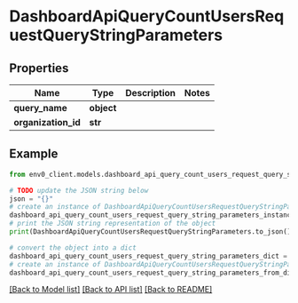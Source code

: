 # DashboardApiQueryCountUsersRequestQueryStringParameters


## Properties

Name | Type | Description | Notes
------------ | ------------- | ------------- | -------------
**query_name** | **object** |  | 
**organization_id** | **str** |  | 

## Example

```python
from env0_client.models.dashboard_api_query_count_users_request_query_string_parameters import DashboardApiQueryCountUsersRequestQueryStringParameters

# TODO update the JSON string below
json = "{}"
# create an instance of DashboardApiQueryCountUsersRequestQueryStringParameters from a JSON string
dashboard_api_query_count_users_request_query_string_parameters_instance = DashboardApiQueryCountUsersRequestQueryStringParameters.from_json(json)
# print the JSON string representation of the object
print(DashboardApiQueryCountUsersRequestQueryStringParameters.to_json())

# convert the object into a dict
dashboard_api_query_count_users_request_query_string_parameters_dict = dashboard_api_query_count_users_request_query_string_parameters_instance.to_dict()
# create an instance of DashboardApiQueryCountUsersRequestQueryStringParameters from a dict
dashboard_api_query_count_users_request_query_string_parameters_from_dict = DashboardApiQueryCountUsersRequestQueryStringParameters.from_dict(dashboard_api_query_count_users_request_query_string_parameters_dict)
```
[[Back to Model list]](../README.md#documentation-for-models) [[Back to API list]](../README.md#documentation-for-api-endpoints) [[Back to README]](../README.md)


